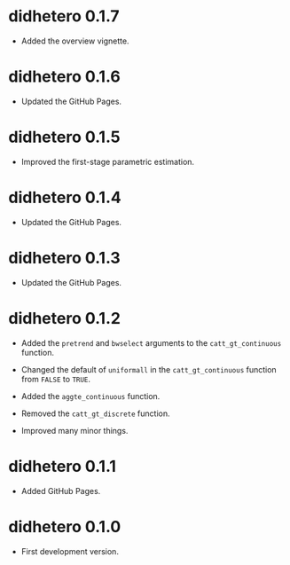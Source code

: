 # didhetero 0.1.7

* Added the overview vignette.

# didhetero 0.1.6

* Updated the GitHub Pages.

# didhetero 0.1.5

* Improved the first-stage parametric estimation.

# didhetero 0.1.4

* Updated the GitHub Pages.

# didhetero 0.1.3

* Updated the GitHub Pages.

# didhetero 0.1.2

* Added the `pretrend` and `bwselect` arguments to the `catt_gt_continuous` function.

* Changed the default of `uniformall` in the `catt_gt_continuous` function from `FALSE` to `TRUE`.

* Added the `aggte_continuous` function.

* Removed the `catt_gt_discrete` function.

* Improved many minor things.

# didhetero 0.1.1

* Added GitHub Pages.

# didhetero 0.1.0

* First development version.
